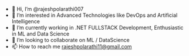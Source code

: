 - 👋 Hi, I’m @rajeshpolarathi007
- 👀 I’m interested in Advanced Technologies like DevOps and Artificial Intelligence
- 🌱 I’m currently working in .NET FULLSTACK Development, Enthusiastic in ML and Data Science
- 💞️ I’m looking to collaborate on ML / DataScience
- 📫 How to reach me rajeshpolarathi11@gmail.com 

<!---
rajeshpolarathi007/rajeshpolarathi007 is a ✨ special ✨ repository because its `README.md` (this file) appears on your GitHub profile.
You can click the Preview link to take a look at your changes.
--->

